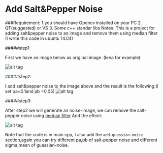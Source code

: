 Add Salt&Pepper Noise
=====================
###Requirement:
1.you should have  Opencv installed on your PC
2. QT(suggested) or VS
3. Some c++  standar libs
Notes: This is a project for  adding  salt&pepper noise to an image and remove them using median filter (I write this code in ubuntu 14.04)

#####step1:

First we have an image below as original image :(lena for example)

![alt tag](https://raw.githubusercontent.com/timlentse/Add-Salt_Pepper_noise/master/original.png)



#####step2:

I add salt&pepper noise to the image above and the result is the following:(I set pa=0.1and pb =0.05)
![alt tag](https://raw.githubusercontent.com/timlentse/Add-Salt_Pepper_noise/master/add%20noise%20%20image.png)

#####step3:

After step2 we will generate an noise-image,  we can remove the salt-pepper noise using 
[median filter](http://en.wikipedia.org/wiki/Median_filter) 
And the effect:

![alt tag](https://raw.githubusercontent.com/timlentse/Add-Salt_Pepper_noise/master/the%20effect%20of%20media%20filter.png)

Note that the code is in main.cpp, I also add the `add-guassian-noise` section,again you can try different pa,pb of salt-pepper noise and different sigma,mean of guassian-noise.
